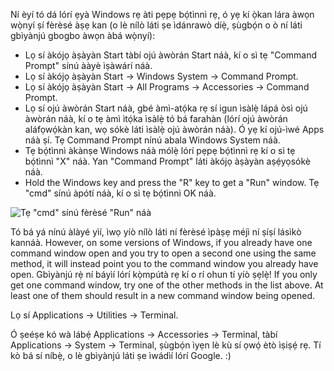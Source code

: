 <!--sec data-title="Opening: Windows" data-id="windows_prompt" data-collapse=true ces-->

Ní èyí tó dá lórí ẹyà Windows rẹ àti pẹpẹ bọ́tìnnì rẹ, ó yẹ kí ọ̀kan lára àwọn wọ̀nyí ṣí fèrèsé àṣẹ kan (o lè nílò láti ṣe ìdánrawò díẹ̀, ṣùgbọ́n o ò ní láti gbìyànjú gbogbo àwọn àbá wọ̀nyí):

- Lọ sí àkójọ àṣàyàn Start tàbí ojú àwòrán Start náà, kí o sì tẹ "Command Prompt" sínú ààyè ìṣàwárí náà.
- Lọ sí àkójọ àṣàyàn Start → Windows System → Command Prompt.
- Lọ sí àkójọ àṣàyàn Start → All Programs → Accessories → Command Prompt.
- Lọ sí ojú àwòrán Start náà, gbé àmì-atọ́ka rẹ sí igun ìsàlẹ̀ lápá òsì ojú àwòrán náà, kí o tẹ àmì ìtọ́ka ìsàlẹ̀ tó bá farahàn (lórí ojú àwòrán aláfọwọ́kàn kan, wọ sókè láti ìsàlẹ̀ ojú àwòrán náà). Ó yẹ kí ojú-ìwé Apps náà ṣí. Tẹ Command Prompt nínú abala Windows System náà.
- Tẹ bọ́tìnnì àkànṣe Windows náà mólẹ̀ lórí pẹpẹ bọ́tìnnì rẹ kí o sì tẹ bọ́tìnnì "X" náà. Yan "Command Prompt" láti àkójọ àṣàyàn aṣẹ́yọsókè náà.
- Hold the Windows key and press the "R" key to get a "Run" window. Tẹ "cmd" sínú àpótí náà, kí o sì tẹ bọ́tìnnì OK náà.

![Tẹ "cmd" sínú fèrèsé "Run" náà](../python_installation/images/windows-plus-r.png)

Tó bá yá nínú àlàyé yìí, ìwọ yíò nílò láti ní fèrèsé ìpàṣẹ méjì ní ṣíṣí lásìkò kannáà. However, on some versions of Windows, if you already have one command window open and you try to open a second one using the same method, it will instead point you to the command window you already have open. Gbìyànjú rẹ̀ ní báyìí lórí kọ̀mpútà rẹ kí o rí ohun tí yíò ṣẹlẹ̀! If you only get one command window, try one of the other methods in the list above. At least one of them should result in a new command window being opened.

<!--endsec-->

<!--sec data-title="Opening: OS X" data-id="OSX_prompt" data-collapse=true ces-->

Lọ sí Applications → Utilities → Terminal.

<!--endsec-->

<!--sec data-title="Opening: Linux" data-id="linux_prompt" data-collapse=true ces-->

Ó ṣeéṣe kó wà lábẹ́ Applications → Accessories → Terminal, tàbí Applications → System → Terminal, ṣùgbọ́n ìyẹn lè kù sí ọwọ́ ètò ìṣiṣẹ́ rẹ. Tí kò bá sí níbẹ̀, o lè gbìyànjú láti ṣe ìwádìí lórí Google. :)

<!--endsec-->